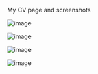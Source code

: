 My CV page and screenshots

![image](https://user-images.githubusercontent.com/57478403/108630889-65af4f80-7491-11eb-8cc5-8f308c19acbd.png)

![image](https://user-images.githubusercontent.com/57478403/108630963-c474c900-7491-11eb-9864-d6c1ffc72fec.png)

![image](https://user-images.githubusercontent.com/57478403/108630985-e9693c00-7491-11eb-83a8-df4642f618b1.png)

![image](https://user-images.githubusercontent.com/57478403/108630998-f71ec180-7491-11eb-9822-4fee2112ec0f.png)

